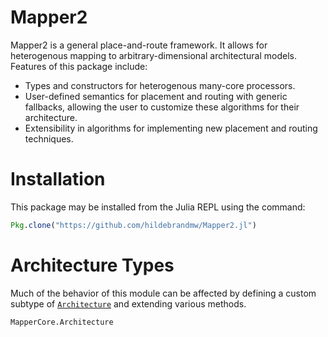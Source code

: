 # Mapper2

Mapper2 is a general place-and-route framework. It allows for heterogenous 
mapping to arbitrary-dimensional architectural models. Features of this package
include:

* Types and constructors for heterogenous many-core processors.
* User-defined semantics for placement and routing with generic fallbacks, 
    allowing the user to customize these algorithms for their architecture.
* Extensibility in algorithms for implementing new placement and routing 
    techniques.

# Installation

This package may be installed from the Julia REPL using the command:

```julia
Pkg.clone("https://github.com/hildebrandmw/Mapper2.jl")
```

# Architecture Types

Much of the behavior of this module can be affected by defining a custom  subtype
of [`Architecture`](@ref) and extending various methods.

```@docs
MapperCore.Architecture
```
